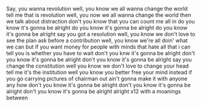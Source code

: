 Say, you wanna revolution
well, you know
we all wanna change the world
tell me that is revolution
well, you now
we all wanna change the world
then we talk about distraction
don't you know that you can count me all in
do you know it's gonna be alright
do you know it's gonna be alright
do you know it's gonna be alright
say you got a resolution
well, you know
we don't love to see the plan
ask before a contribution
well, you know
we're all doin' what we can
but if you want money for people with minds that hate
all that i can tell you is whether you have to wait
don't you knw it's gonna be alright
don't you know it's gonna be alright
don't you know it's gonna be alright
say you change the constitution
well you know
we don't love to change your head
tell me it's the institution
well you know
you better free your mind instead
if you  go carrying pictures of chairman out
ain't gonna make it with anyone any how
don't you know it's gonna be alright
don't you know it's gonna be alright
don't you know it's gonna be alright
alright x12 with a moanings between